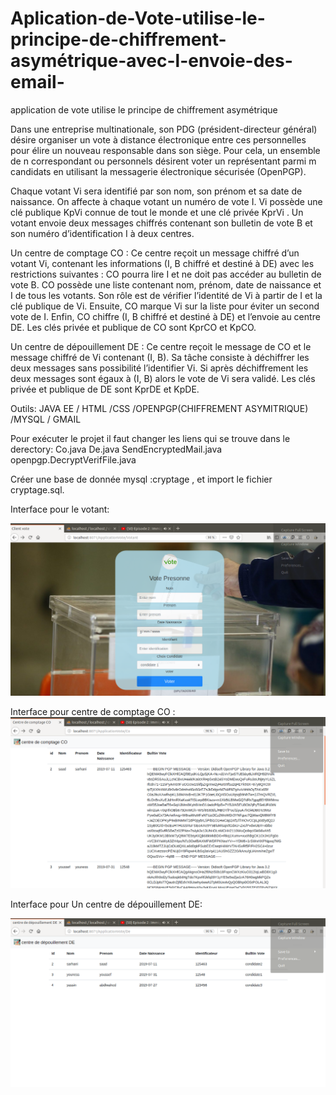 # Aplication-de-Vote-utilise-le-principe-de-chiffrement-asymétrique-avec-l-envoie-des-email-
application de vote utilise le principe de chiffrement asymétrique

Dans une entreprise multinationale, son PDG (président-directeur général) désire organiser un vote à distance électronique entre ces personnelles pour élire un nouveau responsable dans son siège. Pour cela, un ensemble de n correspondant ou personnels désirent voter un représentant parmi m candidats en utilisant la messagerie électronique sécurisée (OpenPGP).

Chaque votant Vi sera identifié par son nom, son prénom et sa date de naissance. On affecte
à chaque votant un numéro de vote I. Vi possède une clé publique KpVi connue de tout le monde et une clé privée KprVi . Un votant envoie deux messages chiffrés contenant son bulletin de vote B et son numéro d’identification I à deux centres.

Un centre de comptage CO : Ce centre reçoit un message chiffré d’un votant Vi, contenant les informations (I, B chiffré et destiné à DE) avec les restrictions suivantes : CO pourra lire I et ne doit pas accéder au bulletin de vote B. CO possède une liste contenant nom, prénom, date de naissance et I de tous les votants. Son rôle est de vérifier l’identité de Vi à partir de I et la clé publique de Vi. Ensuite, CO marque Vi sur la liste pour éviter un second vote de I. Enfin, CO chiffre (I, B chiffré et destiné à DE) et l’envoie au centre DE. Les clés privée et publique de CO sont KprCO et KpCO.

Un centre de dépouillement DE : Ce centre reçoit le message de CO et le message chiffré de Vi contenant (I, B). Sa tâche consiste à déchiffrer les deux messages sans possibilité l’identifier Vi. Si après déchiffrement les deux messages sont égaux à (I, B) alors le vote de Vi sera validé. Les clés privée et publique de DE sont KprDE et KpDE.


Outils: JAVA EE / HTML /CSS /OPENPGP(CHIFFREMENT ASYMITRIQUE) /MYSQL / GMAIL

Pour exécuter le projet il faut changer les liens qui se trouve dans le derectory: Co.java De.java SendEncryptedMail.java openpgp.DecryptVerifFile.java

Créer une base de donnée mysql :cryptage  , et import le fichier cryptage.sql.


Interface pour le votant:

![](Screenshot%20at%2022-49-50.png)

Interface pour centre de comptage CO :
![](Screenshot%20at%2022-50-15.png)

Interface pour Un centre de dépouillement DE:

![](Screenshot%20at%2022-50-31.png)
